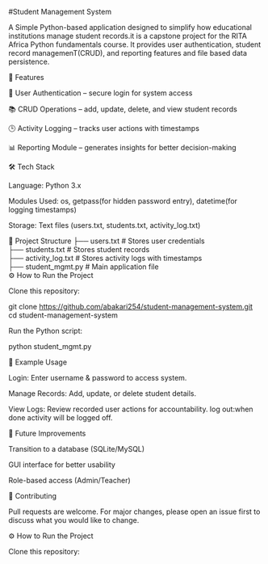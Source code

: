 #Student Management System

A Simple Python-based application designed to simplify how educational institutions manage student records.it is a capstone project for the RITA Africa Python fundamentals course. It provides user authentication, student record managemenT(CRUD), and reporting features and file based data persistence.

🚀 Features

🔐 User Authentication – secure login for system access

📚 CRUD Operations – add, update, delete, and view student records

🕒 Activity Logging – tracks user actions with timestamps

📊 Reporting Module – generates insights for better decision-making


🛠 Tech Stack

Language: Python 3.x

Modules Used: os, getpass(for hidden password entry), datetime(for logging timestamps)

Storage: Text files (users.txt, students.txt, activity_log.txt)

📂 Project Structure
├── users.txt          # Stores user credentials  
├── students.txt       # Stores student records  
├── activity_log.txt   # Stores activity logs with timestamps  
├── student_mgmt.py    # Main application file  
⚙️ How to Run the Project

Clone this repository:

git clone https://github.com/abakari254/student-management-system.git
cd student-management-system


Run the Python script:

python student_mgmt.py

📖 Example Usage

Login: Enter username & password to access system.

Manage Records: Add, update, or delete student details.

View Logs: Review recorded user actions for accountability.
log out:when done activity will be logged off.

📌 Future Improvements

Transition to a database (SQLite/MySQL)

GUI interface for better usability

Role-based access (Admin/Teacher)

🤝 Contributing

Pull requests are welcome. For major changes, please open an issue first to discuss what you would like to change.

⚙️ How to Run the Project

Clone this repository:

